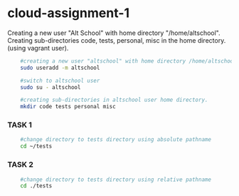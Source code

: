 # cloud-assignment-1

Creating a new user "Alt School" with home directory "/home/altschool".
Creating sub-directories code, tests, personal, misc in the home directory. 
(using vagrant user).

```bash 
    #creating a new user "altschool" with home directory /home/altschool.(using vagrant user).
    sudo useradd -m altschool

    #switch to altschool user
    sudo su - altschool

    #creating sub-directories in altschool user home directory.
    mkdir code tests personal misc
```

### TASK 1

```bash 
    #change directory to tests directory using absolute pathname
    cd ~/tests
```

### TASK 2

```bash 
    #change directory to tests directory using relative pathname
    cd ./tests
```

###
